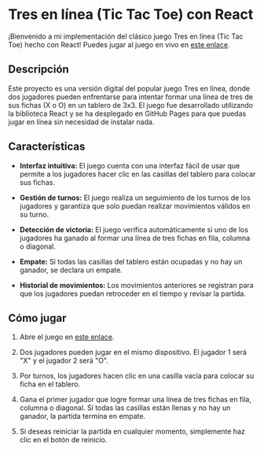 # Tres en línea (Tic Tac Toe) con React

¡Bienvenido a mi implementación del clásico juego Tres en línea (Tic Tac Toe) hecho con React! Puedes jugar al juego en vivo en [este enlace](https://cristian910.github.io/Tic-tac-toe-React).

## Descripción

Este proyecto es una versión digital del popular juego Tres en línea, donde dos jugadores pueden enfrentarse para intentar formar una línea de tres de sus fichas (X o O) en un tablero de 3x3. El juego fue desarrollado utilizando la biblioteca React y se ha desplegado en GitHub Pages para que puedas jugar en línea sin necesidad de instalar nada.

## Características

- **Interfaz intuitiva:** El juego cuenta con una interfaz fácil de usar que permite a los jugadores hacer clic en las casillas del tablero para colocar sus fichas.

- **Gestión de turnos:** El juego realiza un seguimiento de los turnos de los jugadores y garantiza que solo puedan realizar movimientos válidos en su turno.

- **Detección de victoria:** El juego verifica automáticamente si uno de los jugadores ha ganado al formar una línea de tres fichas en fila, columna o diagonal.

- **Empate:** Si todas las casillas del tablero están ocupadas y no hay un ganador, se declara un empate.

- **Historial de movimientos:** Los movimientos anteriores se registran para que los jugadores puedan retroceder en el tiempo y revisar la partida.

## Cómo jugar

1. Abre el juego en [este enlace](https://cristian910.github.io/Tic-tac-toe-React/ ).

2. Dos jugadores pueden jugar en el mismo dispositivo. El jugador 1 será "X" y el jugador 2 será "O".

3. Por turnos, los jugadores hacen clic en una casilla vacía para colocar su ficha en el tablero.

4. Gana el primer jugador que logre formar una línea de tres fichas en fila, columna o diagonal. Si todas las casillas están llenas y no hay un ganador, la partida termina en empate.

5. Si deseas reiniciar la partida en cualquier momento, simplemente haz clic en el botón de reinicio.
